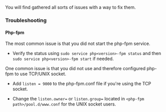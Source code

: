 You will find gathered all sorts of issues with a way to fix them.

### Troubleshooting

#### Php-fpm

The most common issue is that you did not start the php-fpm service.

* Verify the status using `sudo service php<version>-fpm status` and then `sudo service php<version>-fpm start` if needed.

One common issue is that you did not use and therefore configured php-fpm to use TCP/UNIX socket.

* Add `listen = 9000` to the php-fpm.conf file if you're using the TCP socket.

* Change the `listen.owner=` or `listen.group=` located in ``<php-fpm path>/pool.d/www.conf`` for the UNIX socket users.
